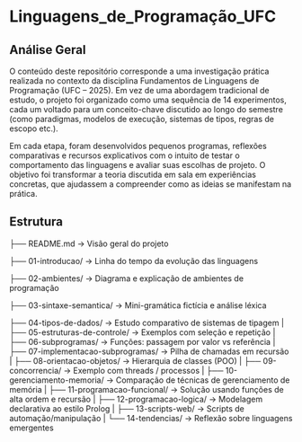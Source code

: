 # Linguagens_de_Programação_UFC
## Análise Geral
O conteúdo deste repositório corresponde a uma investigação prática realizada no contexto da disciplina Fundamentos de Linguagens de Programação (UFC – 2025). Em vez de uma abordagem tradicional de estudo, o projeto foi organizado como uma sequência de 14 experimentos, cada um voltado para um conceito-chave discutido ao longo do semestre (como paradigmas, modelos de execução, sistemas de tipos, regras de escopo etc.).

Em cada etapa, foram desenvolvidos pequenos programas, reflexões comparativas e recursos explicativos com o intuito de testar o comportamento das linguagens e avaliar suas escolhas de projeto. O objetivo foi transformar a teoria discutida em sala em experiências concretas, que ajudassem a compreender como as ideias se manifestam na prática.

## Estrutura

├── README.md                             → Visão geral do projeto

├── 01-introducao/                        → Linha do tempo da evolução das linguagens

├── 02-ambientes/                         → Diagrama e explicação de ambientes de programação

├── 03-sintaxe-semantica/                 → Mini-gramática fictícia e análise léxica

├── 04-tipos-de-dados/                    → Estudo comparativo de sistemas de tipagem
|
├── 05-estruturas-de-controle/            → Exemplos com seleção e repetição
|
├── 06-subprogramas/                      → Funções: passagem por valor vs referência
|
├── 07-implementacao-subprogramas/        → Pilha de chamadas em recursão
|
├── 08-orientacao-objetos/                → Hierarquia de classes (POO)
|
├── 09-concorrencia/                      → Exemplo com threads / processos
|
├── 10-gerenciamento-memoria/             → Comparação de técnicas de gerenciamento de memória
|
├── 11-programacao-funcional/             → Solução usando funções de alta ordem e recursão
|
├── 12-programacao-logica/                → Modelagem declarativa ao estilo Prolog
|
├── 13-scripts-web/                       → Scripts de automação/manipulação
|
└── 14-tendencias/                        → Reflexão sobre linguagens emergentes
